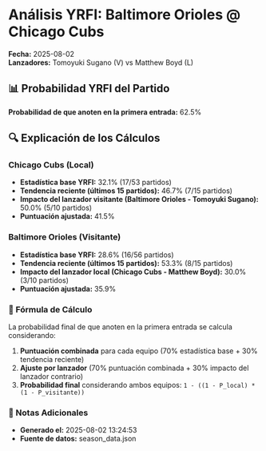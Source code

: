 # Análisis YRFI: Baltimore Orioles @ Chicago Cubs

**Fecha:** 2025-08-02  
**Lanzadores:** Tomoyuki Sugano (V) vs Matthew Boyd (L)

## 📊 Probabilidad YRFI del Partido

**Probabilidad de que anoten en la primera entrada:** 62.5%

## 🔍 Explicación de los Cálculos

### Chicago Cubs (Local)
- **Estadística base YRFI:** 32.1% (17/53 partidos)
- **Tendencia reciente (últimos 15 partidos):** 46.7% (7/15 partidos)
- **Impacto del lanzador visitante (Baltimore Orioles - Tomoyuki Sugano):** 50.0% (5/10 partidos)
- **Puntuación ajustada:** 41.5%

### Baltimore Orioles (Visitante)
- **Estadística base YRFI:** 28.6% (16/56 partidos)
- **Tendencia reciente (últimos 15 partidos):** 53.3% (8/15 partidos)
- **Impacto del lanzador local (Chicago Cubs - Matthew Boyd):** 30.0% (3/10 partidos)
- **Puntuación ajustada:** 35.9%

### 📝 Fórmula de Cálculo

La probabilidad final de que anoten en la primera entrada se calcula considerando:
1. **Puntuación combinada** para cada equipo (70% estadística base + 30% tendencia reciente)
2. **Ajuste por lanzador** (70% puntuación combinada + 30% impacto del lanzador contrario)
3. **Probabilidad final** considerando ambos equipos: `1 - ((1 - P_local) * (1 - P_visitante))`

### 📌 Notas Adicionales

- **Generado el:** 2025-08-02 13:24:53
- **Fuente de datos:** season_data.json
